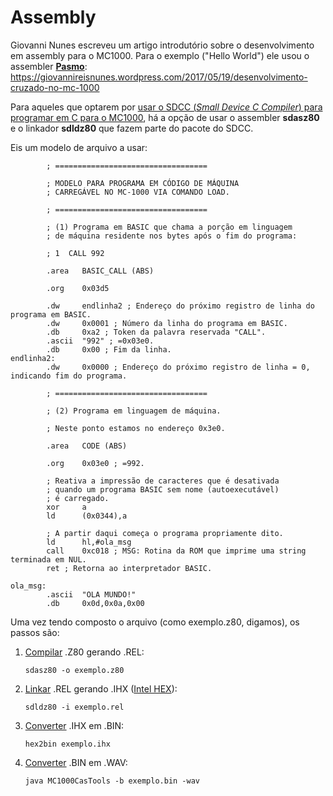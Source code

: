 # Assembly

Giovanni Nunes escreveu um artigo introdutório sobre o desenvolvimento em assembly para o MC1000. Para o exemplo ("Hello World") ele usou o assembler **[Pasmo](http://pasmo.speccy.org/)**: <https://giovannireisnunes.wordpress.com/2017/05/19/desenvolvimento-cruzado-no-mc-1000>

Para aqueles que optarem por [usar o SDCC (*Small Device C Compiler*) para programar em C para o MC1000](sdcc), há a opção de usar o assembler **sdasz80** e o linkador **sdldz80** que fazem parte do pacote do SDCC.

Eis um modelo de arquivo a usar:

```
        ; ==================================

        ; MODELO PARA PROGRAMA EM CÓDIGO DE MÁQUINA
        ; CARREGÁVEL NO MC-1000 VIA COMANDO LOAD.

        ; ==================================

        ; (1) Programa em BASIC que chama a porção em linguagem
        ; de máquina residente nos bytes após o fim do programa:

        ; 1  CALL 992

        .area   BASIC_CALL (ABS)

        .org    0x03d5

        .dw     endlinha2 ; Endereço do próximo registro de linha do programa em BASIC.
        .dw     0x0001 ; Número da linha do programa em BASIC.
        .db     0xa2 ; Token da palavra reservada "CALL".
        .ascii  "992" ; =0x03e0.
        .db     0x00 ; Fim da linha.
endlinha2:
        .dw     0x0000 ; Endereço do próximo registro de linha = 0, indicando fim do programa.

        ; ==================================

        ; (2) Programa em linguagem de máquina.

        ; Neste ponto estamos no endereço 0x3e0.

        .area   CODE (ABS)

        .org    0x03e0 ; =992.

        ; Reativa a impressão de caracteres que é desativada
        ; quando um programa BASIC sem nome (autoexecutável)
        ; é carregado.
        xor     a
        ld      (0x0344),a

        ; A partir daqui começa o programa propriamente dito.
        ld      hl,#ola_msg
        call    0xc018 ; MSG: Rotina da ROM que imprime uma string terminada em NUL.
        ret	; Retorna ao interpretador BASIC.
	
ola_msg:
        .ascii  "OLA MUNDO!"
        .db     0x0d,0x0a,0x00
```

Uma vez tendo composto o arquivo (como exemplo.z80, digamos), os passos são:

1.  [Compilar](https://manned.org/sdasz80) .Z80 gerando .REL:

    `sdasz80 -o exemplo.z80`

2.  [Linkar](https://manned.org/sdldz80.1) .REL gerando .IHX ([Intel HEX](https://en.wikipedia.org/wiki/Intel_HEX)):

    `sdldz80 -i exemplo.rel`

3.  [Converter](http://sourceforge.net/projects/hex2bin) .IHX em .BIN:

    `hex2bin exemplo.ihx`

4.  [Converter](cassete) .BIN em .WAV:

    `java MC1000CasTools -b exemplo.bin -wav`
